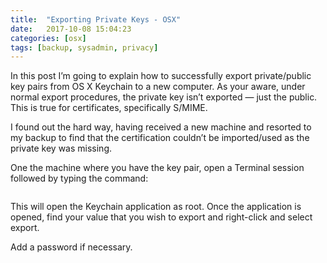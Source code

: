 ```yaml
---
title:  "Exporting Private Keys - OSX"
date:   2017-10-08 15:04:23
categories: [osx]
tags: [backup, sysadmin, privacy]
---
```

In this post I’m going to explain how to successfully export private/public key pairs from OS X Keychain to a new computer.  As your aware, under normal export procedures, the private key isn’t exported — just the public.  This is true for certificates, specifically S/MIME.

I found out the hard way, having received a new machine and resorted to my backup to find that the certification couldn’t be imported/used as the private key was missing.  

One the machine where you have the key pair, open a Terminal session followed by typing the command:

``` sudo /Applications/Utilities/Keychain\ Access.app/Contents/MacOS/Keychain\ Access
```

This will open the Keychain application as root.  Once the application is opened, find your value that you wish to export and right-click and select export.

Add a password if necessary.
